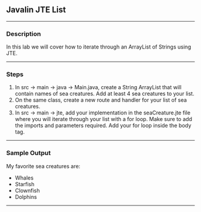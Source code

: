 ## Javalin JTE List
---
### Description
In this lab we will cover how to iterate through an ArrayList of Strings using JTE.

---
### Steps

1. In src -> main -> java -> Main.java, create a String ArrayList that will contain names of sea creatures. Add at least 4 sea creatures to your list.
2. On the same class, create a new route and handler for your list of sea creatures.
3. In src -> main -> jte, add your implementation in the seaCreature.jte file where you will iterate through your list with a for loop. Make sure to add the imports and parameters required. Add your for loop inside the body tag.

---
### Sample Output
My favorite sea creatures are:
* Whales
* Starfish
* Clownfish
* Dolphins
---
